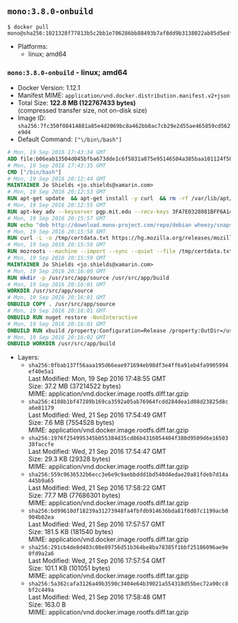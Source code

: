 ## `mono:3.8.0-onbuild`

```console
$ docker pull mono@sha256:1021328f77813b5c2bb1e706286bb88493b7af8dd9b3138022ab85d5edf7a44d
```

-	Platforms:
	-	linux; amd64

### `mono:3.8.0-onbuild` - linux; amd64

-	Docker Version: 1.12.1
-	Manifest MIME: `application/vnd.docker.distribution.manifest.v2+json`
-	Total Size: **122.8 MB (122767433 bytes)**  
	(compressed transfer size, not on-disk size)
-	Image ID: `sha256:7fc350f08414881a85e4d2069bc8a462bb8ac7cb29e2d55ae465859cd562e9d4`
-	Default Command: `["\/bin\/bash"]`

```dockerfile
# Mon, 19 Sep 2016 17:43:34 GMT
ADD file:b06eab13504d045bfba673dde1c6f5831a875e95146504a385baa101124f58f5 in / 
# Mon, 19 Sep 2016 17:43:35 GMT
CMD ["/bin/bash"]
# Mon, 19 Sep 2016 20:12:44 GMT
MAINTAINER Jo Shields <jo.shields@xamarin.com>
# Mon, 19 Sep 2016 20:12:53 GMT
RUN apt-get update 	&& apt-get install -y curl 	&& rm -rf /var/lib/apt/lists/*
# Mon, 19 Sep 2016 20:12:55 GMT
RUN apt-key adv --keyserver pgp.mit.edu --recv-keys 3FA7E0328081BFF6A14DA29AA6A19B38D3D831EF
# Mon, 19 Sep 2016 20:15:57 GMT
RUN echo "deb http://download.mono-project.com/repo/debian wheezy/snapshots/3.8.0 main" > /etc/apt/sources.list.d/mono-xamarin.list         && echo "deb http://download.mono-project.com/repo/debian 38-security main" >> /etc/apt/sources.list.d/mono-xamarin.list 	&& apt-get update 	&& apt-get install -y mono-devel fsharp mono-vbnc nuget 	&& rm -rf /var/lib/apt/lists/*
# Mon, 19 Sep 2016 20:15:58 GMT
RUN curl -L -o /tmp/certdata.txt https://hg.mozilla.org/releases/mozilla-release/raw-file/5d447d9abfdf/security/nss/lib/ckfw/builtins/certdata.txt
# Mon, 19 Sep 2016 20:15:59 GMT
RUN mozroots --machine --import --sync --quiet --file /tmp/certdata.txt
# Mon, 19 Sep 2016 20:15:59 GMT
MAINTAINER Jo Shields <jo.shields@xamarin.com>
# Mon, 19 Sep 2016 20:16:00 GMT
RUN mkdir -p /usr/src/app/source /usr/src/app/build
# Mon, 19 Sep 2016 20:16:01 GMT
WORKDIR /usr/src/app/source
# Mon, 19 Sep 2016 20:16:01 GMT
ONBUILD COPY . /usr/src/app/source
# Mon, 19 Sep 2016 20:16:01 GMT
ONBUILD RUN nuget restore -NonInteractive
# Mon, 19 Sep 2016 20:16:01 GMT
ONBUILD RUN xbuild /property:Configuration=Release /property:OutDir=/usr/src/app/build/
# Mon, 19 Sep 2016 20:16:02 GMT
ONBUILD WORKDIR /usr/src/app/build
```

-	Layers:
	-	`sha256:0fbab137f56aaa195d66eae971694eb98df3e4ff6a91eb4fa9905994ef40e5a1`  
		Last Modified: Mon, 19 Sep 2016 17:48:55 GMT  
		Size: 37.2 MB (37214522 bytes)  
		MIME: application/vnd.docker.image.rootfs.diff.tar.gzip
	-	`sha256:4108b1bf47289b169ca3592a05ab76964fcdd284dea1d08d23825d8ca6e81179`  
		Last Modified: Wed, 21 Sep 2016 17:54:49 GMT  
		Size: 7.6 MB (7554528 bytes)  
		MIME: application/vnd.docker.image.rootfs.diff.tar.gzip
	-	`sha256:1976f254995345b055384d35cd86b4316054404f380d9509d6e1650338faccfe`  
		Last Modified: Wed, 21 Sep 2016 17:54:47 GMT  
		Size: 29.3 KB (29328 bytes)  
		MIME: application/vnd.docker.image.rootfs.diff.tar.gzip
	-	`sha256:559c9636532b6ecc3e6e9c9aebbddd1bd540d4edae20a81fdeb7d14a445b9a65`  
		Last Modified: Wed, 21 Sep 2016 17:58:22 GMT  
		Size: 77.7 MB (77686301 bytes)  
		MIME: application/vnd.docker.image.rootfs.diff.tar.gzip
	-	`sha256:bd99610df18239a31273948fa4fbfdb914636bda81f0d07c1199acb0904b02ea`  
		Last Modified: Wed, 21 Sep 2016 17:57:57 GMT  
		Size: 181.5 KB (181540 bytes)  
		MIME: application/vnd.docker.image.rootfs.diff.tar.gzip
	-	`sha256:291cb4de8d403c08e89756d51b364be8ba78385f1bbf25186096ae9e0fd9a2a6`  
		Last Modified: Wed, 21 Sep 2016 17:57:54 GMT  
		Size: 101.1 KB (101051 bytes)  
		MIME: application/vnd.docker.image.rootfs.diff.tar.gzip
	-	`sha256:5a362cafa3126a49b3590c3404e64b39021a554318d55bec72a90cc8bf2c449a`  
		Last Modified: Wed, 21 Sep 2016 17:58:48 GMT  
		Size: 163.0 B  
		MIME: application/vnd.docker.image.rootfs.diff.tar.gzip
